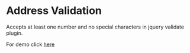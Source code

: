 Address Validation
==================
Accepts at least one number and no special characters in jquery validate plugin.

For demo click <a href="https://tiny.one/5sv8c4v6" target="_blank" rel="noopener noreferrer">here</a>
